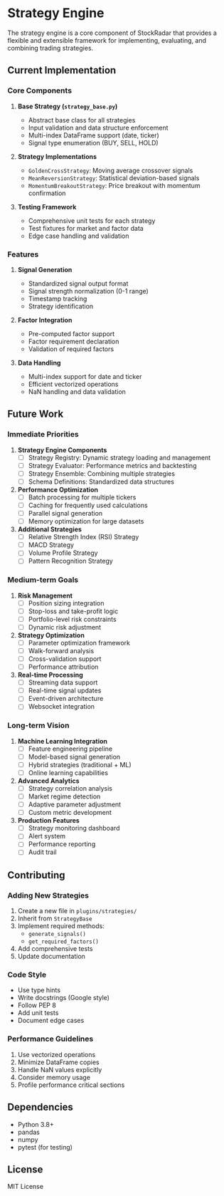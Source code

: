 # Strategy Engine

The strategy engine is a core component of StockRadar that provides a flexible and extensible framework for implementing, evaluating, and combining trading strategies.

## Current Implementation

### Core Components

1. **Base Strategy (`strategy_base.py`)**
   - Abstract base class for all strategies
   - Input validation and data structure enforcement
   - Multi-index DataFrame support (date, ticker)
   - Signal type enumeration (BUY, SELL, HOLD)

2. **Strategy Implementations**
   - `GoldenCrossStrategy`: Moving average crossover signals
   - `MeanReversionStrategy`: Statistical deviation-based signals
   - `MomentumBreakoutStrategy`: Price breakout with momentum confirmation

3. **Testing Framework**
   - Comprehensive unit tests for each strategy
   - Test fixtures for market and factor data
   - Edge case handling and validation

### Features

1. **Signal Generation**
   - Standardized signal output format
   - Signal strength normalization (0-1 range)
   - Timestamp tracking
   - Strategy identification

2. **Factor Integration**
   - Pre-computed factor support
   - Factor requirement declaration
   - Validation of required factors

3. **Data Handling**
   - Multi-index support for date and ticker
   - Efficient vectorized operations
   - NaN handling and data validation

## Future Work

### Immediate Priorities

1. **Strategy Engine Components**
   - [ ] Strategy Registry: Dynamic strategy loading and management
   - [ ] Strategy Evaluator: Performance metrics and backtesting
   - [ ] Strategy Ensemble: Combining multiple strategies
   - [ ] Schema Definitions: Standardized data structures

2. **Performance Optimization**
   - [ ] Batch processing for multiple tickers
   - [ ] Caching for frequently used calculations
   - [ ] Parallel signal generation
   - [ ] Memory optimization for large datasets

3. **Additional Strategies**
   - [ ] Relative Strength Index (RSI) Strategy
   - [ ] MACD Strategy
   - [ ] Volume Profile Strategy
   - [ ] Pattern Recognition Strategy

### Medium-term Goals

1. **Risk Management**
   - [ ] Position sizing integration
   - [ ] Stop-loss and take-profit logic
   - [ ] Portfolio-level risk constraints
   - [ ] Dynamic risk adjustment

2. **Strategy Optimization**
   - [ ] Parameter optimization framework
   - [ ] Walk-forward analysis
   - [ ] Cross-validation support
   - [ ] Performance attribution

3. **Real-time Processing**
   - [ ] Streaming data support
   - [ ] Real-time signal updates
   - [ ] Event-driven architecture
   - [ ] Websocket integration

### Long-term Vision

1. **Machine Learning Integration**
   - [ ] Feature engineering pipeline
   - [ ] Model-based signal generation
   - [ ] Hybrid strategies (traditional + ML)
   - [ ] Online learning capabilities

2. **Advanced Analytics**
   - [ ] Strategy correlation analysis
   - [ ] Market regime detection
   - [ ] Adaptive parameter adjustment
   - [ ] Custom metric development

3. **Production Features**
   - [ ] Strategy monitoring dashboard
   - [ ] Alert system
   - [ ] Performance reporting
   - [ ] Audit trail

## Contributing

### Adding New Strategies

1. Create a new file in `plugins/strategies/`
2. Inherit from `StrategyBase`
3. Implement required methods:
   - `generate_signals()`
   - `get_required_factors()`
4. Add comprehensive tests
5. Update documentation

### Code Style

- Use type hints
- Write docstrings (Google style)
- Follow PEP 8
- Add unit tests
- Document edge cases

### Performance Guidelines

1. Use vectorized operations
2. Minimize DataFrame copies
3. Handle NaN values explicitly
4. Consider memory usage
5. Profile performance critical sections

## Dependencies

- Python 3.8+
- pandas
- numpy
- pytest (for testing)

## License

MIT License 